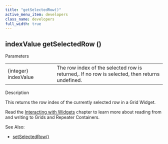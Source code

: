 ```yaml
---
title: "getSelectedRow()"
active_menu_item: developers
class_name: developers
full_width: true
---
```



## indexValue getSelectedRow ()

Parameters

<table>
<tr>
<td width="169">
{integer} indexValue

</td>
<td width="17">
</td>
<td width="694">
The row index of the selected row is returned,. If no row is selected, then returns undefined.

</td>
</tr>
</table>

Description

This returns the row index of the currently selected row in a Grid Widget.

Read the [Interacting with Widgets](../../../client-scripting-overview/scripting-with-javascript/widget-reading-writing/index) chapter to learn more about reading from and writing to Grids and Repeater Containers.

See Also:

 - [setSelectedRow()](setselectedrow)

